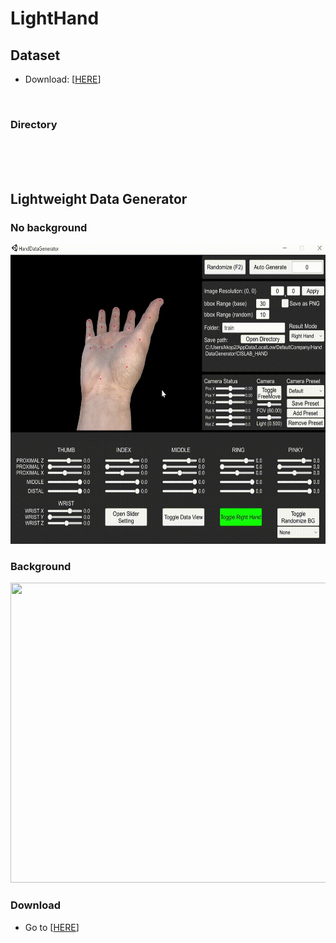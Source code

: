 # LightHand

## Dataset
* Download: [[HERE](https://www.google.com)]
</br>

### Directory

</br>

</br>
</br>

## Lightweight Data Generator

### No background
<p align="left">
    <img src="assets/nobg.gif", width="640" height="480">
</p>

### Background
<p align="left">
    <img src="assets/bg.gif", width="640" height="480">
</p>

### Download
* Go to [[HERE](https://www.google.com)]
